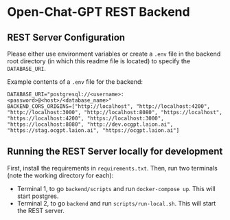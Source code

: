 # Open-Chat-GPT REST Backend

## REST Server Configuration

Please either use environment variables or create a `.env` file in the backend root directory (in which this readme file is located) to specify the `DATABASE_URI`.

Example contents of a `.env` file for the backend:

```
DATABASE_URI="postgresql://<username>:<password>@<host>/<database_name>"
BACKEND_CORS_ORIGINS=["http://localhost", "http://localhost:4200", "http://localhost:3000", "http://localhost:8080", "https://localhost", "https://localhost:4200", "https://localhost:3000", "https://localhost:8080", "http://dev.ocgpt.laion.ai", "https://stag.ocgpt.laion.ai", "https://ocgpt.laion.ai"]

```

## Running the REST Server locally for development

First, install the requirements in `requirements.txt`.
Then, run two terminals (note the working directory for each):

- Terminal 1, to go `backend/scripts` and run `docker-compose up`. This will start postgres.
- Terminal 2, to go `backend` and run `scripts/run-local.sh`. This will start the REST server.
